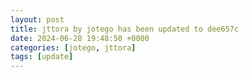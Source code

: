 ```yaml
---
layout: post
title: jttora by jotego has been updated to dee657c
date: 2024-06-28 19:48:50 +0000
categories: [jotego, jttora]
tags: [update]
---
```


